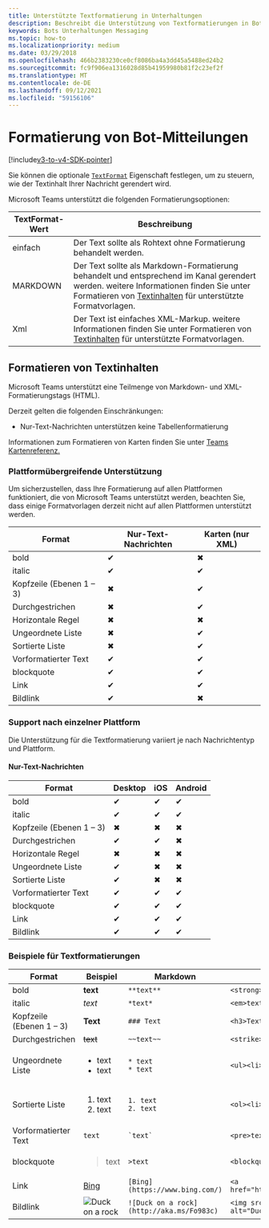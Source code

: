 ```yaml
---
title: Unterstützte Textformatierung in Unterhaltungen
description: Beschreibt die Unterstützung von Textformatierungen in Bot-Unterhaltungen
keywords: Bots Unterhaltungen Messaging
ms.topic: how-to
ms.localizationpriority: medium
ms.date: 03/29/2018
ms.openlocfilehash: 466b2383230ce0cf8086ba4a3dd45a5488ed24b2
ms.sourcegitcommit: fc9f906ea1316028d85b41959980b81f2c23ef2f
ms.translationtype: MT
ms.contentlocale: de-DE
ms.lasthandoff: 09/12/2021
ms.locfileid: "59156106"
---
```

# <a name="formatting-bot-messages"></a>Formatierung von Bot-Mitteilungen

[!include[v3-to-v4-SDK-pointer](~/includes/v3-to-v4-pointer-bots.md)]

Sie können die optionale [`TextFormat`](/bot-framework/dotnet/bot-builder-dotnet-create-messages#customizing-a-message) Eigenschaft festlegen, um zu steuern, wie der Textinhalt Ihrer Nachricht gerendert wird.

Microsoft Teams unterstützt die folgenden Formatierungsoptionen:

| TextFormat-Wert | Beschreibung |
| --- | --- |
| einfach | Der Text sollte als Rohtext ohne Formatierung behandelt werden. |
| MARKDOWN | Der Text sollte als Markdown-Formatierung behandelt und entsprechend im Kanal gerendert werden. weitere Informationen finden Sie unter Formatieren von [Textinhalten](#formatting-text-content) für unterstützte Formatvorlagen. |
| Xml | Der Text ist einfaches XML-Markup. weitere Informationen finden Sie unter Formatieren von [Textinhalten](#formatting-text-content) für unterstützte Formatvorlagen. |

## <a name="formatting-text-content"></a>Formatieren von Textinhalten

Microsoft Teams unterstützt eine Teilmenge von Markdown- und XML-Formatierungstags (HTML).

Derzeit gelten die folgenden Einschränkungen:

* Nur-Text-Nachrichten unterstützen keine Tabellenformatierung

Informationen zum Formatieren von Karten finden Sie unter [Teams Kartenreferenz.](~/task-modules-and-cards/cards/cards-reference.md)

### <a name="cross-platform-support"></a>Plattformübergreifende Unterstützung

Um sicherzustellen, dass Ihre Formatierung auf allen Plattformen funktioniert, die von Microsoft Teams unterstützt werden, beachten Sie, dass einige Formatvorlagen derzeit nicht auf allen Plattformen unterstützt werden.

| Format                     | Nur-Text-Nachrichten | Karten (nur XML) |
|---------------------------|--------------------|------------------|
| bold                      | ✔                  | ✖                |
| italic                    | ✔                  | ✔                |
| Kopfzeile (Ebenen 1 &ndash; 3) | ✖                  | ✔                |
| Durchgestrichen             | ✖                  | ✔                |
| Horizontale Regel           | ✖                  | ✖                |
| Ungeordnete Liste            | ✖                  | ✔                |
| Sortierte Liste              | ✖                  | ✔                |
| Vorformatierter Text         | ✔                  | ✔                |
| blockquote                | ✔                  | ✔                |
| Link                 | ✔                  | ✔                |
| Bildlink                | ✔                  | ✖                |

### <a name="support-by-individual-platform"></a>Support nach einzelner Plattform

Die Unterstützung für die Textformatierung variiert je nach Nachrichtentyp und Plattform.

#### <a name="text-only-messages"></a>Nur-Text-Nachrichten

| Format                     | Desktop | iOS | Android |
|---------------------------|---------|-----|---------|
| bold                      | ✔       | ✔   | ✔       |
| italic                    | ✔       | ✔   | ✔       |
| Kopfzeile (Ebenen 1 &ndash; 3) | ✖       | ✖   | ✖       |
| Durchgestrichen             | ✔       | ✔   | ✖       |
| Horizontale Regel           | ✖       | ✖   | ✖       |
| Ungeordnete Liste            | ✔       | ✖   | ✖       |
| Sortierte Liste              | ✔       | ✖   | ✖       |
| Vorformatierter Text         | ✔       | ✔   | ✔       |
| blockquote                | ✔       | ✔   | ✔       |
| Link                 | ✔       | ✔   | ✔       |
| Bildlink                | ✔       | ✔   | ✔       |

### <a name="examples-of-text-formatting"></a>Beispiele für Textformatierungen

| Format | Beispiel | Markdown | XML (HTML) |
| --- | --- | --- | --- |
| bold | **text** | `**text**` | `<strong>text</strong>` |
| italic | *text* | `*text*` | `<em>text</em>` |
| Kopfzeile (Ebenen 1 &ndash; 3) | **Text** | `### Text` | `<h3>Text</h3>` |
| Durchgestrichen | ~~text~~ | `~~text~~` | `<strike>text</strike>` |
| Ungeordnete Liste | <ul><li>text</li><li>text</li></ul> | `* text`<br>`* text` | `<ul><li>text</li><li>text</li></ul>` |
| Sortierte Liste | <ol><li>text</li><li>text</li></ol> | `1. text`<br>`2. text` | `<ol><li>text</li><li>text</li></ol>` |
| Vorformatierter Text | `text` | `` `text` `` | `<pre>text</pre>` |
| blockquote | <blockquote>text</blockquote> | `>text` | `<blockquote>text</blockquote>` |
| Link | [Bing](https://www.bing.com/) | `[Bing](https://www.bing.com/)` | `<a href="https://www.bing.com/">Bing</a>` |
| Bildlink | <img src="https://aka.ms/Fo983c" alt="Duck on a rock"></img> | `![Duck on a rock](http://aka.ms/Fo983c)` | `<img src="https://aka.ms/Fo983c" alt="Duck on a rock"></img>` |
